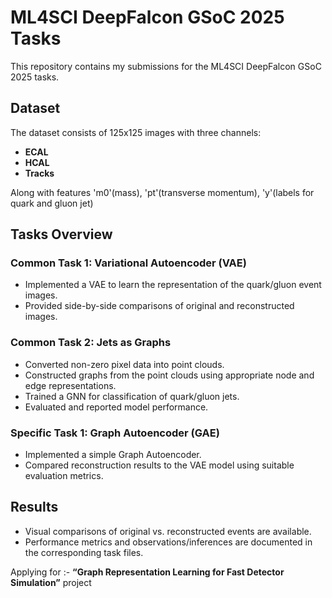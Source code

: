 # ML4SCI DeepFalcon GSoC 2025 Tasks

This repository contains my submissions for the ML4SCI DeepFalcon GSoC 2025 tasks.  

## Dataset  
The dataset consists of 125x125 images with three channels:  
- **ECAL**  
- **HCAL**  
- **Tracks**  

Along with features 'm0'(mass), 'pt'(transverse momentum), 'y'(labels for quark and gluon jet)

## Tasks Overview  

### **Common Task 1: Variational Autoencoder (VAE)**  
- Implemented a VAE to learn the representation of the quark/gluon event images.  
- Provided side-by-side comparisons of original and reconstructed images.  

### **Common Task 2: Jets as Graphs**  
- Converted non-zero pixel data into point clouds.  
- Constructed graphs from the point clouds using appropriate node and edge representations.  
- Trained a GNN for classification of quark/gluon jets.  
- Evaluated and reported model performance.  

### **Specific Task 1: Graph Autoencoder (GAE)**  
- Implemented a simple Graph Autoencoder.  
- Compared reconstruction results to the VAE model using suitable evaluation metrics.  

## Results  
- Visual comparisons of original vs. reconstructed events are available.  
- Performance metrics and observations/inferences are documented in the corresponding task files.

Applying for :- **“Graph Representation Learning for Fast Detector Simulation”**  project
